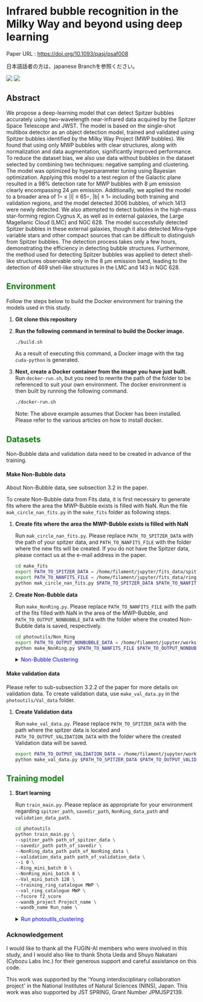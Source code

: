 # Infrared bubble recognition in the Milky Way and beyond using deep learning

Paper URL : https://doi.org/10.1093/pasj/psaf008

日本語話者の方は、japanese Branchを参照ください。

<p style="display: inline">
  <!-- バックエンドの言語一覧 -->
  <img src="https://img.shields.io/badge/-Python-F2C63C.svg?logo=python&style=for-the-badge">
  <!-- インフラ一覧 -->
  <img src="https://img.shields.io/badge/-Docker-1488C6.svg?logo=docker&style=for-the-badge">
</p>

## Abstract

We propose a deep-learning model that can detect Spitzer bubbles accurately using two-wavelength near-infrared data acquired by the Spitzer Space Telescope and JWST. The model is based on the single-shot multibox detector as an object detection model, trained and validated using Spitzer bubbles identified by the Milky Way Project (MWP bubbles). We found that using only MWP bubbles with clear structures, along with normalization and data augmentation, significantly improved performance. To reduce the dataset bias, we also use data without bubbles in the dataset selected by combining two techniques: negative sampling and clustering. The model was optimized by hyperparameter tuning using Bayesian optimization. Applying this model to a test region of the Galactic plane resulted in a 98% detection rate for MWP bubbles with 8 µm emission clearly encompassing 24 µm emission. Additionally, we applied the model to a broader area of 1◦ ≤ |l| ≤ 65◦, |b| ≤ 1◦ including both training and validation regions, and the model detected 3006 bubbles, of which 1413 were newly detected. We also attempted to detect bubbles in the high-mass star-forming region Cygnus X, as well as in external galaxies, the Large Magellanic Cloud (LMC) and NGC 628. The model successfully detected Spitzer bubbles in these external galaxies, though it also detected Mira-type variable stars and other compact sources that can be difficult to distinguish from Spitzer bubbles. The detection process takes only a few hours, demonstrating the efficiency in detecting bubble structures. Furthermore, the method used for detecting Spitzer bubbles was applied to detect shell-like structures observable only in the 8 µm emission band, leading to the detection of 469 shell-like structures in the LMC and 143 in NGC 628.



## <span style="color: green; ">Environment</span>
Follow the steps below to build the Docker environment for training the models used in this study.

1. **Git clone this repository**

2. **Run the following command in terminal to build the Docker image.**

    ```bash
    ./build.sh
    ```

    As a result of executing this command, a Docker image with the tag `cuda-python` is generated.

3. **Next, create a Docker container from the image you have just built.**
    Run `docker-run.sh`, but you need to rewrite the path of the folder to be referenced to suit your own environment. The docker environment is then built by running the following command.

    ```bash
    ./docker-run.sh
    ```

    Note: The above example assumes that Docker has been installed. Please refer to the various articles on how to install docker.


## <span style="color: green; ">Datasets</span>

Non-Bubble data and validation data need to be created in advance of the training.

#### Make Non-Bubble data
About Non-Bubble data, see subsection 3.2 in the paper.

To create Non-Bubble data from Fits data, it is first necessary to generate fits where the area the MWP-Bubble exists is filled with NaN. Run the file `mak_circle_nan_fits.py` in the `make_fits` folder as following steps.

1. **Create fits where the area the MWP-Bubble exists is filled with NaN**

    Run `mak_circle_nan_fits.py`. Please replace `PATH_TO_SPITZER_DATA` with the path of your spitzer data, and `PATH_TO_NANFITS_FILE` with the folder where the new fits will be created. If you do not have the Spitzer data, please contact us at the e-mail address in the paper.

    ```bash
    cd make_fits
    export PATH_TO_SPITZER_DATA = /home/filament/jupyter/fits_data/spitzer_data
    export PATH_TO_NANFITS_FILE = /home/filament/jupyter/fits_data/ring_to_circle_nan_fits
    python mak_circle_nan_fits.py $PATH_TO_SPITZER_DATA $PATH_TO_NANFITS_FILE
    ```


2. **Create Non-Bubble data**

    Run `make_NonRing.py`. Please replace `PATH_TO_NANFITS_FILE` with the path of the fits filled with NaN in the area of the MWP-Bubble, and `PATH_TO_OUTPUT_NONBUBBLE_DATA` with the folder where the created Non-Bubble data is saved, respectively.

    ```bash
    cd photoutils/Non_Ring
    export PATH_TO_OUTPUT_NONBUBBLE_DATA = /home/filament/jupyter/workspace/NonRing_png
    python make_NonRing.py $PATH_TO_NANFITS_FILE $PATH_TO_OUTPUT_NONBUBBLE_DATA
    ```

    <details><summary> <span style="color: blue; ">Non-Bubble Clustering</span></summary>

    Please refer to subsection 4.3 of the paper for more details on clusterstering.
    1. **Copy the created Non-Bubble data**

        Make a copy of the Non-Bubble data created above, to ensure that the original data is not altered by clustering. If your OS is Linux, you can do this with the cp command.

        ```bash
        export PATH_TO_NONBUBBLE_DATA_COPY = /home/filament/jupyter/workspace/NonRing_png_copy
        cp -r $PATH_TO_OUTPUT_NONRING_DATA $PATH_TO_NONBUBBLE_DATA_COPY
        ```

    2. **Non-Bubble clustering**

        Run `clustering.py`. Please specify in `PATH_TO_NONRING_DATA_COPY` the path of the Non-Bubble data that you have just copied.

        ```bash
        python clustering.py class_num model_version $PATH_TO_NONRING_DATA_COPY
        ```
    </details>

#### Make validation data

Please refer to sub-subsection 3.2.2 of the paper for more details on validation data. To create validation data, use `make_val_data.py` in the `photoutils/Val_data` folder.

1. **Create Validation data**

    Run `make_val_data.py`. Please replace `PATH_TO_SPITZER_DATA` with the path where the spitzer data is located and `PATH_TO_OUTPUT_VALIDATION_DATA` with the folder where the created Validation data will be saved.
    
    ```bash
    export PATH_TO_OUTPUT_VALIDATION_DATA = /home/filament/jupyter/workspace/cut_val_png
    python make_val_data.py $PATH_TO_SPITZER_DATA $PATH_TO_OUTPUT_VALIDATION_DATA
    ```


## <span style="color: green; ">Training model</span>

1. **Start learning**

    Run `train_main.py`. Please replace as appropriate for your environment regarding `spitzer_path`, `savedir_path`, `NonRing_data_path` and `validation_data_path`.

    ```bash
    cd photoutils
    python train_main.py \
    --spitzer_path path_of_spitzer_data \
    --savedir_path path_of_savedir \
    --NonRing_data_path path_of_NonRing_data \
    --validation_data_path path_of_validation_data \
    --i 0 \
    --Ring_mini_batch 8 \
    --NonRing_mini_batch 8 \
    --Val_mini_batch 128 \
    --training_ring_catalogue MWP \
    --val_ring_catalogue MWP \
    --fscore f2_score
    --wandb_project Project_name \
    --wandb_name Run_name \
    ```

    <details><summary> <span style="color: blue; ">Run photoutils_clustering</span></summary>

    Run `train_main.py` in the `photoutils_clustering` folder. The command options are almost the same, but there are two different options.

    1. **Run train_main.py in the `photoutils_clustering`**:
        
        Please set `class_num` to the number of classes you have clustered Non-Bubble data. Please set `NonRing_remove_class_list` to the classes with Spitzer bubble characteristics and `NonRing_aug_num` to 0 for the classes in the NonRing_remove_class_list and 1 for the others. *It does not necessarily have to be 0 or 1, increase the number as much as you want to increase it. 

        ```bash
        cd photoutils_clustering
        python train_main.py \
        --spitzer_path path_of_spitzer_data \
        --savedir_path path_of_savedir \
        --NonRing_data_path path_of_NonRing_data \
        --validation_data_path path_of_validation_data \
        --i 0 \
        --Ring_mini_batch 8 \
        --NonRing_mini_batch 8 \
        --Val_mini_batch 128 \
        --training_ring_catalogue MWP \
        --val_ring_catalogue MWP \
        --fscore f2_score
        --wandb_project Project_name \
        --wandb_name Run_name \
        --NonRing_class_num 10 \
        --NonRing_remove_class_list 5 9 \
        --NonRing_aug_num 1 1 1 1 1 0 1 1 1 0
        ```

        **Note**: Before running the command, the clustered Non-Ring must be formed.

    </details>

### Acknowledgement
I would like to thank all the FUGIN-AI members who were involved in this study, and I would also like to thank Shota Ueda and Shuyo Nakatani (Cybozu Labs Inc.) for their generous support and careful assistance on this code.

This work was supported by the 'Young interdisciplinary collaboration project' in the National Institutes of Natural Sciences (NINS), Japan. This work was also supported by JST SPRING, Grant Number JPMJSP2139.

